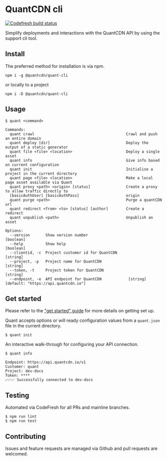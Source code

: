 # QuantCDN cli

[![Codefresh build status]( https://g.codefresh.io/api/badges/pipeline/quantcdn/QuantCDN%2Fquant-cli?key=eyJhbGciOiJIUzI1NiJ9.NWU5ZDVmZmE1MWJmOTZjYTU0NWRiNTBk.2vLiCtkYTfWcwAbwbzuL5KlwSrZRXetNTXgpWn5ZMag&type=cf-1)]( https%3A%2F%2Fg.codefresh.io%2Fpipelines%2Fquant-cli%2Fbuilds%3Ffilter%3Dtrigger%3Abuild~Build%3Bpipeline%3A5ea3dca2e2365774c68179e7~quant-cli)

Simplify deployments and interactions with the QuantCDN API by using the support cli tool.

## Install

The preferred method for installation is via npm.

```
npm i -g @quantcdn/quant-cli
```

or locally to a project

```
npm i -D @quantcdn/quant-cli
```

## Usage

```
$ quant <command>

Commands:
  quant crawl                                         Crawl and push an entire domain
  quant deploy [dir]                                  Deploy the output of a static generator
  quant file <file> <location>                        Deploy a single asset
  quant info                                          Give info based on current configuration
  quant init                                          Initialise a project in the current directory
  quant page <file> <location>                        Make a local page asset available via Quant
  quant proxy <path> <origin> [status]                Create a proxy to allow traffic directly to
  [basicAuthUser] [basicAuthPass]                     origin
  quant purge <path>                                  Purge a quantCDN url
  quant redirect <from> <to> [status] [author]        Create a redirect
  quant unpublish <path>                              Unpublish an asset

Options:
  --version       Show version number                                                      [boolean]
  --help          Show help                                                                [boolean]
  --clientid, -c  Project customer id for QuantCDN                                          [string]
  --project, -p   Project name for QuantCDN                                                 [string]
  --token, -t     Project token for QuantCDN                                                [string]
  --endpoint, -e  API endpoint for QuantCDN            [string] [default: "https://api.quantcdn.io"]
```

## Get started

Please refer to the ["get started" guide](https://docs.quantcdn.io/docs/cli/get-started) for more details on getting set up.

Quant accepts options or will ready configuration values from a `quant.json` file in the current directory.

```
$ quant init
```

An interactive walk-through for configuring your API connection.

```
$ quant info

Endpoint: https://api.quantcdn.io/v1
Customer: quant
Project: dev-docs
Token: ****
✅✅✅ Successfully connected to dev-docs
```

## Testing

Automated via CodeFresh for all PRs and mainline branches.

```
$ npm run lint
$ npm run test
```

## Contributing

Issues and feature requests are managed via Github and pull requests are welcomed.
